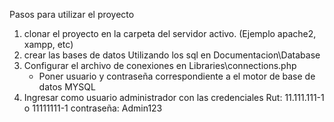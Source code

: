Pasos para utilizar el proyecto
1. clonar el proyecto en la carpeta del servidor activo. (Ejemplo apache2, xampp, etc)
2. crear las bases de datos Utilizando los sql en Documentacion\Database
3. Configurar el archivo de conexiones en Libraries\connections.php 
    - Poner usuario y contraseña correspondiente a el motor de base de datos MYSQL
4. Ingresar como usuario administrador con las credenciales Rut: 11.111.111-1 o 11111111-1 contraseña: Admin123